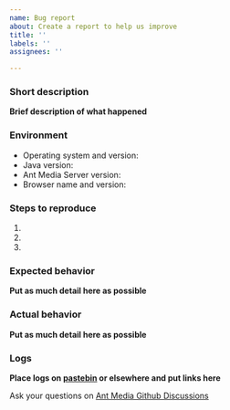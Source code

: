 ```yaml
---
name: Bug report
about: Create a report to help us improve
title: ''
labels: ''
assignees: ''

---
```



### Short description
__Brief description of what happened__


### Environment

* Operating system and version:
* Java version: 
* Ant Media Server version:
* Browser name and version:

### Steps to reproduce
1. 
2. 
3.

### Expected behavior
__Put as much detail here as possible__

### Actual behavior
__Put as much detail here as possible__

 


### Logs
__Place logs on [pastebin](http://pastebin.com/) or elsewhere and put links here__

Ask your questions on [Ant Media Github Discussions](https://github.com/orgs/ant-media/discussions)
